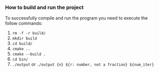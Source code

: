 ### How to build and run the project

To successfully compile and run the program you need to execute the follow commands:

1. `rm -f -r build/`
2. `mkdir build`
3. `cd build/`
4. `cmake ..`
5. `cmake --build .`
6. `cd bin/`
7. `./output` or `./output {n} ${r: number, not a fraction} ${num_iter}`
